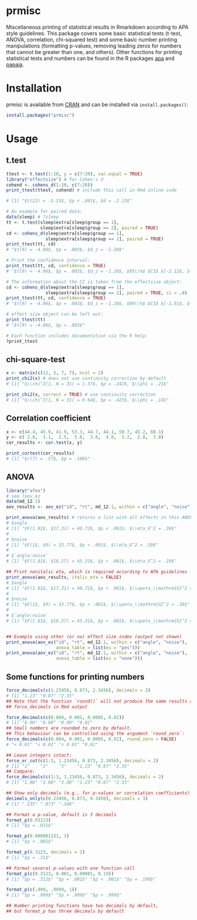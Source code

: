 # prmisc

Miscellaneous printing of statistical results in Rmarkdown according to APA style guidelines. This package covers some basic statistical tests (t-test, ANOVA, correlation, chi-squared test) and some basic number printing manipulations (formatting p-values, removing leading zeros for numbers that cannot be greater than one, and others). Other functions for printing statistical tests and numbers can be found in the R packages [apa](https://cran.r-project.org/package=apa) and [papaja](https://cran.r-project.org/package=papaja).

# Installation

prmisc is available from [CRAN](https://cran.r-project.org/package=prmisc) and can be installed via `install.packages()`:

```R
install.packages("prmisc")
```

# Usage

## t.test

```R
ttest <- t.test(1:10, y = c(7:20), var.equal = TRUE)
library("effectsize") # for Cohen's d
cohend <- cohens_d(1:10, c(7:20))
print_ttest(ttest, cohend) # include this call in Rmd inline code

# [1] "$t(22) = -5.15$, $p < .001$, $d = -2.13$"

# An example for paired data:
data(sleep) # ?sleep
tt <- t.test(sleep$extra[sleep$group == 1], 
             sleep$extra[sleep$group == 2], paired = TRUE)
cd <- cohens_d(sleep$extra[sleep$group == 1], 
               sleep$extra[sleep$group == 2], paired = TRUE)
print_ttest(tt, cd)
# "$t(9) = -4.06$, $p = .003$, $d_z = -1.28$"

# Print the confidence interval:
print_ttest(tt, cd, confidence = TRUE)
# "$t(9) = -4.06$, $p = .003$, $d_z = -1.28$, $95\\%$ $CI$ $[-2.12$, $-0.41]$"

# The information about the CI is taken from the effectsize object:
cd <- cohens_d(sleep$extra[sleep$group == 1], 
               sleep$extra[sleep$group == 2], paired = TRUE, ci = .8)
print_ttest(tt, cd, confidence = TRUE)
# "$t(9) = -4.06$, $p = .003$, $d_z = -1.28$, $80\\%$ $CI$ $[-1.81$, $-0.70]$"

# effect size object can be left out:
print_ttest(tt)
# "$t(9) = -4.06$, $p = .003$"

# Each function includes documentation via the R help:
?print_ttest
```

## chi-square-test

```R
x <- matrix(c(12, 5, 7, 7), ncol = 2)
print_chi2(x) # does not use continuity correction by default
# [1] "$\\chi^2(1, N = 31) = 1.37$, $p = .242$, $\\phi = .21$"

print_chi2(x, correct = TRUE) # use continuity correction
# [1] "$\\chi^2(1, N = 31) = 0.64$, $p = .423$, $\\phi = .14$"
```

## Correlation coefficient

```R
x <- c(44.4, 45.9, 41.9, 53.3, 44.7, 44.1, 50.7, 45.2, 60.1)
y <- c( 2.6,  3.1,  2.5,  5.0,  3.6,  4.0,  5.2,  2.8,  3.8)
cor_results <- cor.test(x, y)

print_cortest(cor_results)
# [1] "$r(7) = .57$, $p = .108$"
```

## ANOVA

```R
library("afex")
# see ?aov_ez
data(md_12.1)
aov_results <- aov_ez("id", "rt", md_12.1, within = c("angle", "noise"))

print_anova(aov_results) # returns a list with all effects in this ANOVA
# $angle
# [1] "$F(1.92$, $17.31) = 40.72$, $p < .001$, $\\eta_G^2 = .39$"
# 
# $noise
# [1] "$F(1$, $9) = 33.77$, $p < .001$, $\\eta_G^2 = .39$"
# 
# $`angle:noise`
# [1] "$F(1.81$, $16.27) = 45.31$, $p < .001$, $\\eta_G^2 = .19$"

## Print nonitalic eta, which is required according to APA guidelines
print_anova(aov_results, italic_eta = FALSE)
# $angle
# [1] "$F(1.92$, $17.31) = 40.72$, $p < .001$, $\\upeta_\\mathrm{G}^2 = .39$"
#
# $noise
# [1] "$F(1$, $9) = 33.77$, $p < .001$, $\\upeta_\\mathrm{G}^2 = .39$"
# 
# $`angle:noise`
# [1] "$F(1.81$, $16.27) = 45.31$, $p < .001$, $\\upeta_\\mathrm{G}^2 = .19$"


## Example using other (or no) effect size index (output not shown)
print_anova(aov_ez("id", "rt", md_12.1, within = c("angle", "noise"),
                   anova_table = list(es = "pes")))
print_anova(aov_ez("id", "rt", md_12.1, within = c("angle", "noise"),
                   anova_table = list(es = "none")))

```

## Some functions for printing numbers

```R
force_decimals(c(1.23456, 0.873, 2.3456), decimals = 2)
# [1] "1.23" "0.87" "2.35"
## Note that the function `round()` will not produce the same results as
## force_decimals in Rmd output

force_decimals(c(0.004, 0.001, 0.0005, 0.02))
# [1] "0.00" "0.00" "0.00" "0.02"
## Small numbers are rounded to zero by default.
## This behaviour can be controlled using the argument `round_zero`:
force_decimals(c(0.004, 0.001, 0.0005, 0.02), round_zero = FALSE)
# "< 0.01" "< 0.01" "< 0.01" "0.02"

## Leave integers intact:
force_or_cut(c(1:3, 1.23456, 0.873, 2.3456), decimals = 2)
# [1] "1"    "2"    "3"    "1.23" "0.87" "2.35"
## Compare:
force_decimals(c(1:3, 1.23456, 0.873, 2.3456), decimals = 2)
# [1] "1.00" "2.00" "3.00" "1.23" "0.87" "2.35"

## Show only decimals (e.g., for p-values or correlation coefficients)
decimals_only(c(0.23456, 0.873, 0.3456), decimals = 3)
# [1] ".235" ".873" ".346"

## Format a p-value, default is 3 decimals
format_p(0.03123)
# [1] "$p = .031$"

format_p(0.000001231, 3)
# [1] "$p < .001$"

format_p(0.3123, decimals = 2)
# [1] "$p = .31$"

## Format several p-values with one function call
format_p(c(0.3123, 0.001, 0.00001, 0.19))
# [1] "$p = .312$" "$p = .001$" "$p < .001$" "$p = .190$"

format_p(c(.999, .9999, 1))
# [1] "$p = .999$" "$p > .999$" "$p > .999$"

## Number printing functions have two decimals by default, 
## but format_p has three decimals by default

```
